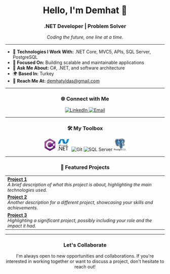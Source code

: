 <h1 align="center">Hello, I'm Demhat 👋</h1>
<h3 align="center">.NET Developer | Problem Solver</h3>

<p align="center">
  <em>Coding the future, one line at a time.</em>
</p>

---

- 🔧 **Technologies I Work With:** .NET Core, MVC5, APIs, SQL Server, PostgreSQL
- 🎯 **Focused On:** Building scalable and maintainable applications
- 💬 **Ask Me About:** C#, .NET, and software architecture
- 🌍 **Based In:** Turkey
- 📧 **Reach Me At:** [demhatyldas@gmail.com](mailto:demhatyldas@gmail.com)

---

<h3 align="center">🌐 Connect with Me</h3>
<p align="center">
  <a href="https://www.linkedin.com/in/demhat-yolda%C5%9F-9a8804204/" target="_blank">
    <img src="https://img.shields.io/badge/LinkedIn-0077B5?style=for-the-badge&logo=linkedin&logoColor=white" alt="LinkedIn" />
  </a>
  <a href="mailto:demhatyldas@gmail.com" target="_blank">
    <img src="https://img.shields.io/badge/Email-D14836?style=for-the-badge&logo=gmail&logoColor=white" alt="Email" />
  </a>
</p>

---

<h3 align="center">🛠️ My Toolbox</h3>
<p align="center">
  <img src="https://raw.githubusercontent.com/devicons/devicon/master/icons/csharp/csharp-original.svg" alt="C#" width="40" height="40"/>
  <img src="https://raw.githubusercontent.com/devicons/devicon/master/icons/dot-net/dot-net-original-wordmark.svg" alt=".NET" width="40" height="40"/>
  <img src="https://www.vectorlogo.zone/logos/git-scm/git-scm-icon.svg" alt="Git" width="40" height="40"/>
  <img src="https://www.svgrepo.com/show/303229/microsoft-sql-server-logo.svg" alt="SQL Server" width="40" height="40"/>
  <img src="https://raw.githubusercontent.com/devicons/devicon/master/icons/postgresql/postgresql-original-wordmark.svg" alt="PostgreSQL" width="40" height="40"/>
</p>

---

<h3 align="center">🚀 Featured Projects</h3>
<table align="center">
  <tr>
    <td>
      <a href="https://github.com/demhatyldas/project-1" target="_blank"><strong>Project 1</strong></a><br/>
      <em>A brief description of what this project is about, highlighting the main technologies used.</em>
    </td>
  </tr>
  <tr>
    <td>
      <a href="https://github.com/demhatyldas/project-2" target="_blank"><strong>Project 2</strong></a><br/>
      <em>Another description for a different project, showcasing your skills and achievements.</em>
    </td>
  </tr>
  <tr>
    <td>
      <a href="https://github.com/demhatyldas/project-3" target="_blank"><strong>Project 3</strong></a><br/>
      <em>Highlighting a significant project, possibly including your role and the impact it had.</em>
    </td>
  </tr>
</table>

---

<h3 align="center">Let's Collaborate</h3>
<p align="center">
  I'm always open to new opportunities and collaborations. If you're interested in working together or want to discuss a project, don't hesitate to reach out!
</p>
